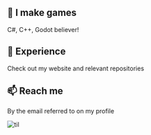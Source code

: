 ## 🔭 I make games
C#, C++, Godot believer!

## 💪 Experience
Check out my website and relevant repositories

## 📫 Reach me
By the email referred to on my profile

![til](./yooo.gif)
